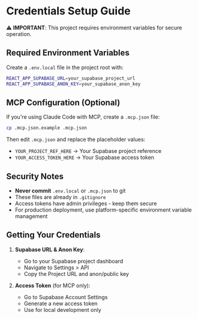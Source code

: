 # Credentials Setup Guide

⚠️ **IMPORTANT**: This project requires environment variables for secure operation.

## Required Environment Variables

Create a `.env.local` file in the project root with:

```bash
REACT_APP_SUPABASE_URL=your_supabase_project_url
REACT_APP_SUPABASE_ANON_KEY=your_supabase_anon_key
```

## MCP Configuration (Optional)

If you're using Claude Code with MCP, create a `.mcp.json` file:

```bash
cp .mcp.json.example .mcp.json
```

Then edit `.mcp.json` and replace the placeholder values:
- `YOUR_PROJECT_REF_HERE` → Your Supabase project reference
- `YOUR_ACCESS_TOKEN_HERE` → Your Supabase access token

## Security Notes

- **Never commit** `.env.local` or `.mcp.json` to git
- These files are already in `.gitignore`
- Access tokens have admin privileges - keep them secure
- For production deployment, use platform-specific environment variable management

## Getting Your Credentials

1. **Supabase URL & Anon Key**:
   - Go to your Supabase project dashboard
   - Navigate to Settings > API
   - Copy the Project URL and anon/public key

2. **Access Token** (for MCP only):
   - Go to Supabase Account Settings
   - Generate a new access token
   - Use for local development only